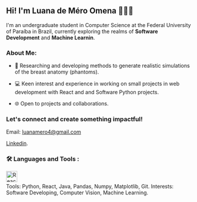## Hi! I'm Luana de Méro Omena 👩🏻‍🎓

I'm an undergraduate student in Computer Science at the Federal University of Paraíba in Brazil, currently exploring the realms of **Software Development** and **Machine Learnin**.

### About Me:

- 🔬 Researching and developing methods to generate realistic simulations of the breast anatomy (phantoms). 

- 💻 Keen interest and experience in working on small projects in web development with React and and Software Python projects.

- 🌐 Open to projects and collaborations.

### Let's connect and create something impactful!
Email: luanamero4@gmail.com

[Linkedin](https://www.linkedin.com/in/luanamero/).

### :hammer_and_wrench: Languages and Tools :
<div>
  <img src="[icons/react/react-original.svg](https://github.com/devicons/devicon/blob/6910f0503efdd315c8f9b858234310c06e04d9c0/icons/react/react-original.svg)" title="React" alt="React" width="30" height="30"/>&nbsp;
</div>
Tools: Python, React, Java, Pandas, Numpy, Matplotlib, Git.
Interests:  Software Developing, Computer Vision, Machine Learning.





